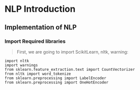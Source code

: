 # NLP Introduction

## Implementation of NLP
### **Import Required libraries**
> First, we are going to import ScikitLearn, nltk, warning:
```
import nltk
import warnings
from sklearn.feature_extraction.text import CountVectorizer
from nltk import word_tokenize
from sklearn.preprocessing import LabelEncoder
from sklearn.preprocessing import OneHotEncoder
```